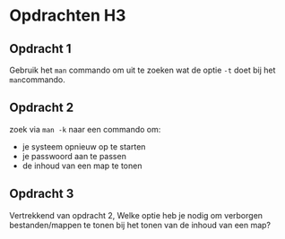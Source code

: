 # Opdrachten H3
## Opdracht 1
Gebruik het `man` commando om uit te zoeken wat de optie `-t` doet bij het `man`commando.

## Opdracht 2
zoek via `man -k` naar een commando om:
- je systeem opnieuw op te starten
- je passwoord aan te passen
- de inhoud van een map te tonen

## Opdracht 3
Vertrekkend van opdracht 2, Welke optie heb je nodig om verborgen bestanden/mappen te tonen bij het tonen van de inhoud van een map?
